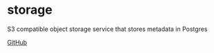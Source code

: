 # storage

S3 compatible object storage service that stores metadata in Postgres

[GitHub](https://github.com/supabase/storage)